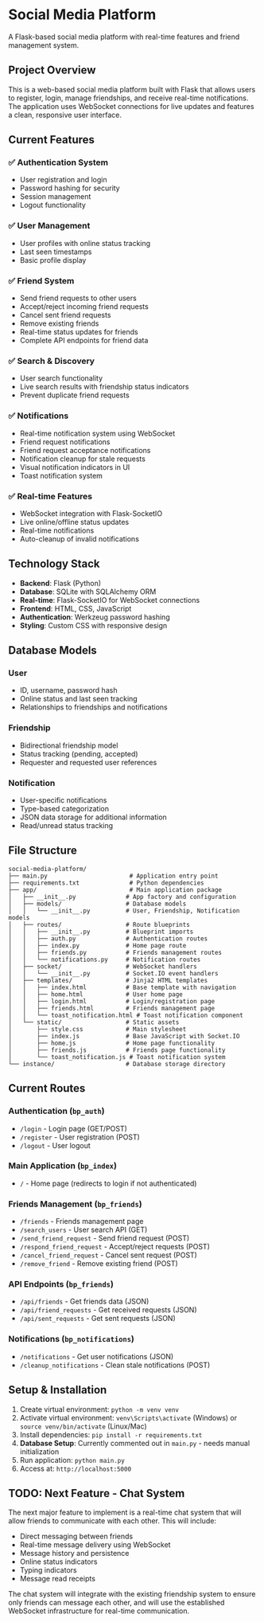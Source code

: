 # Social Media Platform

A Flask-based social media platform with real-time features and friend management system.

## Project Overview

This is a web-based social media platform built with Flask that allows users to register, login, manage friendships, and receive real-time notifications. The application uses WebSocket connections for live updates and features a clean, responsive user interface.

## Current Features

### ✅ Authentication System
- User registration and login
- Password hashing for security
- Session management
- Logout functionality

### ✅ User Management
- User profiles with online status tracking
- Last seen timestamps
- Basic profile display

### ✅ Friend System
- Send friend requests to other users
- Accept/reject incoming friend requests
- Cancel sent friend requests
- Remove existing friends
- Real-time status updates for friends
- Complete API endpoints for friend data

### ✅ Search & Discovery
- User search functionality
- Live search results with friendship status indicators
- Prevent duplicate friend requests

### ✅ Notifications
- Real-time notification system using WebSocket
- Friend request notifications
- Friend request acceptance notifications
- Notification cleanup for stale requests
- Visual notification indicators in UI
- Toast notification system

### ✅ Real-time Features
- WebSocket integration with Flask-SocketIO
- Live online/offline status updates
- Real-time notifications
- Auto-cleanup of invalid notifications

## Technology Stack

- **Backend**: Flask (Python)
- **Database**: SQLite with SQLAlchemy ORM
- **Real-time**: Flask-SocketIO for WebSocket connections
- **Frontend**: HTML, CSS, JavaScript
- **Authentication**: Werkzeug password hashing
- **Styling**: Custom CSS with responsive design

## Database Models

### User
- ID, username, password hash
- Online status and last seen tracking
- Relationships to friendships and notifications

### Friendship
- Bidirectional friendship model
- Status tracking (pending, accepted)
- Requester and requested user references

### Notification
- User-specific notifications
- Type-based categorization
- JSON data storage for additional information
- Read/unread status tracking

## File Structure

```
social-media-platform/
├── main.py                       # Application entry point
├── requirements.txt              # Python dependencies
├── app/                          # Main application package
│   ├── __init__.py              # App factory and configuration
│   ├── models/                  # Database models
│   │   └── __init__.py          # User, Friendship, Notification models
│   ├── routes/                  # Route blueprints
│   │   ├── __init__.py          # Blueprint imports
│   │   ├── auth.py              # Authentication routes
│   │   ├── index.py             # Home page route
│   │   ├── friends.py           # Friends management routes
│   │   └── notifications.py     # Notification routes
│   ├── socket/                  # WebSocket handlers
│   │   └── __init__.py          # Socket.IO event handlers
│   ├── templates/               # Jinja2 HTML templates
│   │   ├── index.html           # Base template with navigation
│   │   ├── home.html            # User home page
│   │   ├── login.html           # Login/registration page
│   │   ├── friends.html         # Friends management page
│   │   └── toast_notification.html # Toast notification component
│   └── static/                  # Static assets
│       ├── style.css            # Main stylesheet
│       ├── index.js             # Base JavaScript with Socket.IO
│       ├── home.js              # Home page functionality
│       ├── friends.js           # Friends page functionality
│       └── toast_notification.js # Toast notification system
└── instance/                    # Database storage directory
```

## Current Routes

### Authentication (`bp_auth`)
- `/login` - Login page (GET/POST)
- `/register` - User registration (POST)
- `/logout` - User logout

### Main Application (`bp_index`)
- `/` - Home page (redirects to login if not authenticated)

### Friends Management (`bp_friends`)
- `/friends` - Friends management page
- `/search_users` - User search API (GET)
- `/send_friend_request` - Send friend request (POST)
- `/respond_friend_request` - Accept/reject requests (POST)
- `/cancel_friend_request` - Cancel sent request (POST)
- `/remove_friend` - Remove existing friend (POST)

### API Endpoints (`bp_friends`)
- `/api/friends` - Get friends data (JSON)
- `/api/friend_requests` - Get received requests (JSON)
- `/api/sent_requests` - Get sent requests (JSON)

### Notifications (`bp_notifications`)
- `/notifications` - Get user notifications (JSON)
- `/cleanup_notifications` - Clean stale notifications (POST)

## Setup & Installation

1. Create virtual environment: `python -m venv venv`
2. Activate virtual environment: `venv\Scripts\activate` (Windows) or `source venv/bin/activate` (Linux/Mac)
3. Install dependencies: `pip install -r requirements.txt`
4. **Database Setup**: Currently commented out in `main.py` - needs manual initialization
5. Run application: `python main.py`
6. Access at: `http://localhost:5000`


## TODO: Next Feature - Chat System

The next major feature to implement is a real-time chat system that will allow friends to communicate with each other. This will include:

- Direct messaging between friends
- Real-time message delivery using WebSocket
- Message history and persistence
- Online status indicators
- Typing indicators
- Message read receipts

The chat system will integrate with the existing friendship system to ensure only friends can message each other, and will use the established WebSocket infrastructure for real-time communication.